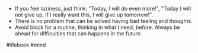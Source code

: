 * If you feel laziness, just think: "Today, I will do even more!", "Today I will not give up, if I really want this, I will give up tomorrow!".
* There is no problem that can be solved having bad feeling and thoughts.
* Avoid block for a routine, thinking in what I need, before. Always be ahead for difficulties that can happens in the future.

#lifebook #mind 